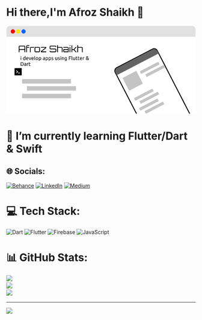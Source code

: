 
# Hi there,I'm Afroz Shaikh 👋


 <img src="https://github.com/Afroz-Shaikh/Afroz-Shaikh/blob/master/icons/bg.png" alt="s1" width="1000">

<!-- # About🤔
<b>I'm a College student pursuing Engineering in CS, i develop apps with <a href="https://flutter.dev/"> FLUTTER</a>  & spend most of the time <a href="https://www.behance.net/afrozshaikh_">Designing and Prototyping apps. </a> Checkout my repositories to know more. And while you're there don't forget to star them 🌟</b> -->


# 🔭  I’m currently learning Flutter/Dart & Swift 


## 🌐 Socials:
[![Behance](https://img.shields.io/badge/Behance-1769ff?logo=behance&logoColor=white)](https://behance.net/afrozshaikh_) [![LinkedIn](https://img.shields.io/badge/LinkedIn-%230077B5.svg?logo=linkedin&logoColor=white)](https://www.linkedin.com/in/shaikhafroz/) [![Medium](https://img.shields.io/badge/Medium-12100E?logo=medium&logoColor=white)](https://medium.com/@@afrozshaikh_) 

# 💻 Tech Stack:
![Dart](https://img.shields.io/badge/dart-%230175C2.svg?style=flat&logo=dart&logoColor=white)  ![Flutter](https://img.shields.io/badge/Flutter-%2302569B.svg?style=flat&logo=Flutter&logoColor=white) ![Firebase](https://img.shields.io/badge/firebase-%23039BE5.svg?style=flat&logo=firebase)
![JavaScript](https://img.shields.io/badge/javascript-%23323330.svg?style=flat&logo=javascript&logoColor=%23F7DF1E)
# 📊 GitHub Stats:
![](https://github-readme-stats.vercel.app/api?username=Afroz-Shaikh&theme=radical&hide_border=false&include_all_commits=true&count_private=true)<br/>
![](https://github-readme-streak-stats.herokuapp.com/?user=Afroz-Shaikh&theme=radical&hide_border=false)<br/>
![](https://github-readme-stats.vercel.app/api/top-langs/?username=Afroz-Shaikh&theme=radical&hide_border=false&include_all_commits=true&count_private=true&layout=compact)
  
---
[![](https://visitcount.itsvg.in/api?id=Afroz-Shaikh&icon=0&color=0)](https://visitcount.itsvg.in)
